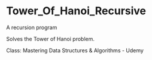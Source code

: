 # Tower_Of_Hanoi_Recursive
A recursion program

Solves the Tower of Hanoi problem. 

Class: Mastering Data Structures & Algorithms - Udemy
